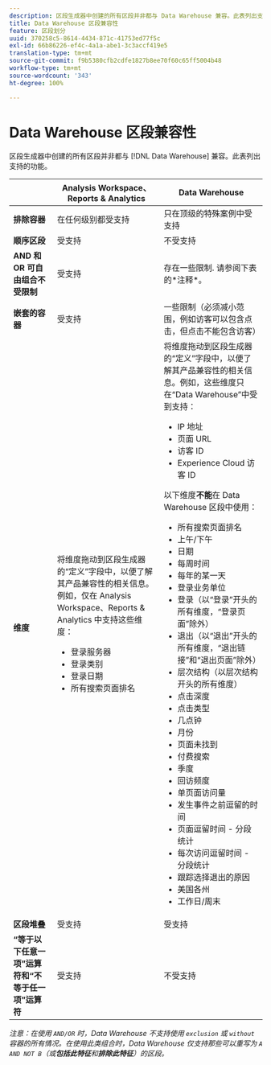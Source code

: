 ```yaml
---
description: 区段生成器中创建的所有区段并非都与 Data Warehouse 兼容。此表列出支持的功能。
title: Data Warehouse 区段兼容性
feature: 区段划分
uuid: 370258c5-8614-4434-871c-41753ed77f5c
exl-id: 66b86226-ef4c-4a1a-abe1-3c3accf419e5
translation-type: tm+mt
source-git-commit: f9b5380cfb2cdfe1827b8ee70f60c65ff5004b48
workflow-type: tm+mt
source-wordcount: '343'
ht-degree: 100%

---
```


# Data Warehouse 区段兼容性

区段生成器中创建的所有区段并非都与 [!DNL Data Warehouse] 兼容。此表列出支持的功能。

<table> 
 <thead> 
  <tr> 
   <th> </th> 
   <th> Analysis Workspace、Reports &amp; Analytics </th> 
   <th> Data Warehouse </th> 
  </tr> 
 </thead>
 <tbody> 
  <tr> 
   <td > <b>排除容器</b> </td> 
   <td> 在任何级别都受支持 </td> 
   <td> 只在顶级的特殊案例中受支持 </td> 
  </tr> 
  <tr> 
   <td> <b>顺序区段</b> </td> 
   <td> 受支持 </td> 
   <td> 不受支持 </td> 
  </tr> 
  <tr> 
   <td> <b>AND 和 OR 可自由组合不受限制</b> </td> 
   <td> 受支持 </td> 
   <td> 存在一些限制. 请参阅下表的*注释*。 </td> 
  </tr> 
  <tr> 
   <td> <b>嵌套的容器</b> </td> 
   <td> 受支持 </td> 
   <td> 一些限制（必须减小范围，例如访客可以包含点击，但点击不能包含访客） </td> 
  </tr> 
  <tr> 
   <td> <b>维度</b> </td> 
   <td>将维度拖动到区段生成器的“定义”<span class="uicontrol"></span>字段中，以便了解其产品兼容性的相关信息。例如，仅在 Analysis Workspace、Reports &amp; Analytics 中支持这些维度： 
    <ul> 
     <li>登录服务器 </li> 
     <li>登录类别 </li> 
     <li>登录日期 </li> 
     <li>所有搜索页面排名 </li> 
    </ul> </td> 
   <td> 将维度拖动到区段生成器的“定义”<span class="uicontrol"></span>字段中，以便了解其产品兼容性的相关信息。例如，这些维度只在“Data Warehouse”中受到支持： 
    <ul> 
     <li>IP 地址 </li> 
     <li>页面 URL </li> 
     <li>访客 ID </li> 
     <li>Experience Cloud 访客 ID </li> 
    </ul> <p>以下维度<b>不能</b>在 Data Warehouse 区段中使用： </p> 
    <ul> 
     <li>所有搜索页面排名 </li> 
     <li>上午/下午 </li> 
     <li>日期 </li> 
     <li>每周时间 </li> 
     <li>每年的某一天 </li> 
     <li>登录业务单位 </li> 
     <li>登录（以“登录”开头的所有维度，“登录页面”除外） </li> 
     <li>退出（以“退出”开头的所有维度，“退出链接”和“退出页面”除外） </li> 
     <li>层次结构（以层次结构开头的所有维度） </li> 
     <li>点击深度 </li> 
     <li>点击类型 </li> 
     <li>几点钟 </li> 
     <li>月份 </li> 
     <li>页面未找到 </li> 
     <li>付费搜索 </li> 
     <li>季度 </li> 
     <li>回访频度 </li> 
     <li>单页面访问量 </li> 
     <li>发生事件之前逗留的时间 </li> 
     <li>页面逗留时间 - 分段统计 </li> 
     <li>每次访问逗留时间 - 分段统计 </li> 
     <li>跟踪选择退出的原因 </li> 
     <li>美国各州 </li> 
     <li>工作日/周末 </li> 
    </ul> </td> 
  </tr> 
  <tr> 
   <td> <b>区段堆叠</b> </td> 
   <td> 受支持 </td> 
   <td> 受支持 </td> 
  </tr>
  <tr>
    <td><b>“等于以下任意一项”运算符和“不等于任一项”运算符</b></td>
    <td>受支持</td>
    <td>不受支持</td>
  </tr>
 </tbody> 
</table>

*注意：在使用 `AND/OR` 时，Data Warehouse 不支持使用 `exclusion` 或 `without` 容器的所有情况。在使用此类组合时，Data Warehouse 仅支持那些可以重写为 `A AND NOT B`（或&#x200B;**包括此特征**和&#x200B;**排除此特征**）的区段。*
